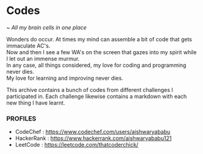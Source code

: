 # Codes
   ~ *All my brain cells in one place*
 
Wonders do occur. At times my mind can assemble a bit of code that gets immaculate AC's.  
Now and then I see a few WA's on the screen that gazes into my spirit while I let out an immense murmur.  
In any case, all things considered, my love for coding and programming never dies.  
My love for learning and improving never dies.  

This archive contains a bunch of codes from different challenges I participated in. Each challenge likewise contains a markdown with each new thing I have learnt.

### PROFILES
- CodeChef : https://www.codechef.com/users/aishwaryababu
- HackerRank : https://www.hackerrank.com/aishwaryababu121
- LeetCode : https://leetcode.com/thatcoderchick/
